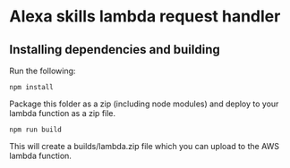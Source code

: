 
# Alexa skills lambda request handler

## Installing dependencies and building
Run the following:

```shell
npm install
```

Package this folder as a zip (including node modules) and deploy to your lambda function as a zip file.

```shell
npm run build
```

This will create a builds/lambda.zip file which you can upload to the AWS lambda function.
